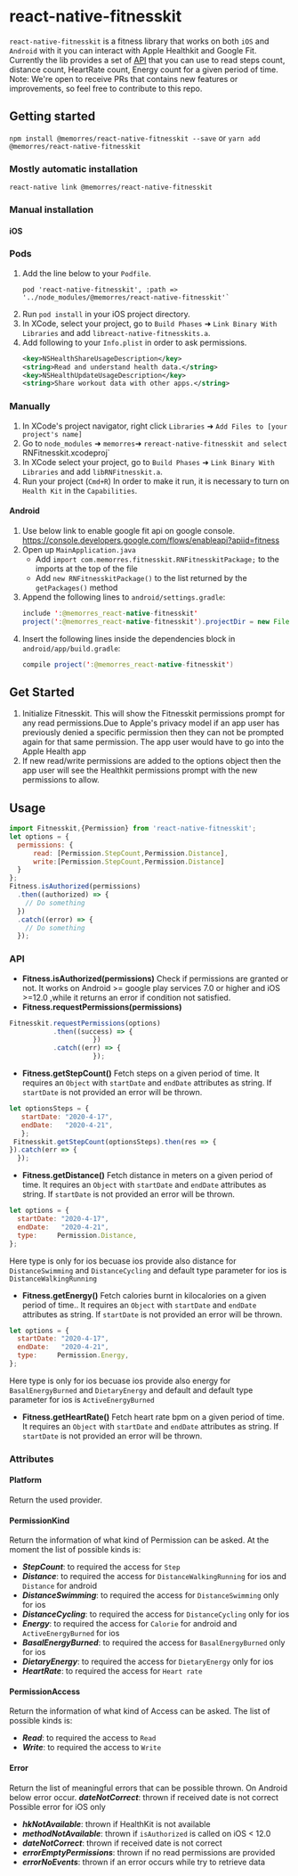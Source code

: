 # react-native-fitnesskit
`react-native-fitnesskit` is a fitness library that works on both `iOS` and `Android` with it you can interact with Apple Healthkit and Google Fit.
Currently the lib provides a set of [API](#API) that you can use to read steps count, distance count, HeartRate count, Energy count for a given period of time.
Note:
We're open to receive PRs that contains new features or improvements, so feel free to contribute to this repo.
## Getting started
`npm install @memorres/react-native-fitnesskit --save`
or
`yarn add @memorres/react-native-fitnesskit`
### Mostly automatic installation
`react-native link @memorres/react-native-fitnesskit`
### Manual installation
#### iOS
### Pods
1. Add the line below to your `Podfile`.
    ```pod
    pod 'react-native-fitnesskit', :path => '../node_modules/@memorres/react-native-fitnesskit'`
    ```
2. Run `pod install` in your iOS project directory.
3. In XCode, select your project, go to `Build Phases` ➜ `Link Binary With Libraries` and add `libreact-native-fitnesskits.a`.
4. Add following to your `Info.plist` in order to ask permissions.
    ```xml
    <key>NSHealthShareUsageDescription</key>
    <string>Read and understand health data.</string>
    <key>NSHealthUpdateUsageDescription</key>
    <string>Share workout data with other apps.</string>
    ```
### Manually
1. In XCode's project navigator, right click `Libraries` ➜ `Add Files to [your project's name]`
2. Go to `node_modules` ➜ `memorres`➜ `rereact-native-fitnesskit and select `RNFitnesskit.xcodeproj`
3. In XCode select your project, go to `Build Phases` ➜ `Link Binary With Libraries` and add `libRNFitnesskit.a`.
4. Run your project (`Cmd+R`)
In order to make it run, it is necessary to turn on `Health Kit` in the `Capabilities`.
#### Android
1. Use below link to enable google fit api on google console. https://console.developers.google.com/flows/enableapi?apiid=fitness
2. Open up `MainApplication.java`
    - Add `import com.memorres.fitnesskit.RNFitnesskitPackage;` to the imports at the top of the file
    - Add `new RNFitnesskitPackage()` to the list returned by the `getPackages()` method
3. Append the following lines to `android/settings.gradle`:
  	```java
  	include ':@memorres_react-native-fitnesskit'
  	project(':@memorres_react-native-fitnesskit').projectDir = new File(rootProject.projectDir, 	'../node_modules/@memorres/react-native-fitnesskit/android')
  	```
4. Insert the following lines inside the dependencies block in `android/app/build.gradle`:
  	```java
    compile project(':@memorres_react-native-fitnesskit')
  	```
## Get Started
1. Initialize Fitnesskit. This will show the Fitnesskit permissions prompt for any read permissions.Due to Apple's privacy model if an app user has previously denied a specific permission then they can not be prompted again for that same permission. The app user would have to go into the Apple Health app
2. If new read/write permissions are added to the options object then the app user will see the Healthkit permissions prompt with the new permissions to allow.
## Usage
```javascript
import Fitnesskit,{Permission} from 'react-native-fitnesskit';
let options = {
  permissions: {
      read: [Permission.StepCount,Permission.Distance],
      write:[Permission.StepCount,Permission.Distance]
  }
};
Fitness.isAuthorized(permissions)
  .then((authorized) => {
    // Do something
  })
  .catch((error) => {
    // Do something
  });
```
### API
- **Fitness.isAuthorized(permissions)**
 Check if  permissions are granted or not. It works on Android >= google play services 7.0 or higher and iOS >=12.0 ,while  it returns an error if condition not satisfied.
- **Fitness.requestPermissions(permissions)**
```javascript
Fitnesskit.requestPermissions(options)
           .then((success) => {
                     })
           .catch((err) => {
                     });
```
- **Fitness.getStepCount()**
Fetch steps on a given period of time. It requires an `Object` with `startDate` and `endDate` attributes as string. If `startDate` is not provided an error will be thrown.
```javascript
let optionsSteps = {
   startDate: "2020-4-17",
   endDate:   "2020-4-21",
   };
 Fitnesskit.getStepCount(optionsSteps).then(res => {
}).catch(err => {
  });
```
- **Fitness.getDistance()**
Fetch distance in meters on a given period of time. It requires an `Object` with `startDate` and `endDate` attributes as string. If `startDate` is not provided an error will be thrown.
```javascript
let options = {
  startDate: "2020-4-17",
  endDate:   "2020-4-21",
  type:     Permission.Distance,
};
```
Here type is only for ios becuase ios provide also distance for `DistanceSwimming` and `DistanceCycling` and default type parameter for ios is `DistanceWalkingRunning`
- **Fitness.getEnergy()**
Fetch calories burnt in kilocalories on a given period of time.. It requires an `Object` with `startDate` and `endDate` attributes as string. If `startDate` is not provided an error will be thrown.
```javascript
let options = {
  startDate: "2020-4-17",
  endDate:   "2020-4-21",
  type:     Permission.Energy,
};
```
Here type is only for ios becuase ios provide also energy for `BasalEnergyBurned` and `DietaryEnergy` and default and default type parameter for ios is `ActiveEnergyBurned`
- **Fitness.getHeartRate()**
Fetch heart rate bpm on a given period of time. It requires an `Object` with `startDate` and `endDate` attributes as string. If `startDate` is not provided an error will be thrown.
### Attributes
#### Platform
Return the used provider.
#### PermissionKind
Return the information of what kind of Permission can be asked.
At the moment the list of possible kinds is:
 - ***StepCount***: to required the access for `Step`
 - ***Distance***: to required the access for `DistanceWalkingRunning` for ios and `Distance` for android
 - ***DistanceSwimming***: to required the access for `DistanceSwimming` only for ios
 -  ***DistanceCycling***: to required the access for `DistanceCycling` only for ios
 - ***Energy***: to required the access for `Calorie` for android and `ActiveEnergyBurned` for ios
 -  ***BasalEnergyBurned***:  to required the access for `BasalEnergyBurned` only for ios
 -  ***DietaryEnergy***:  to required the access for `DietaryEnergy` only for ios
 - ***HeartRate***: to required the access for `Heart rate`
#### PermissionAccess
Return the information of what kind of Access can be asked.
The list of possible kinds is:
 - ***Read***: to required the access to `Read`
 - ***Write***: to required the access to `Write`
#### Error
Return the list of meaningful errors that can be possible thrown.
On Android below error occur.
 ***dateNotCorrect***: thrown if received date is not correct
Possible error for iOS only
 - ***hkNotAvailable***: thrown if HealthKit is not available
 - ***methodNotAvailable***: thrown if `isAuthorized` is called on iOS < 12.0
 -  ***dateNotCorrect***: thrown if received date is not correct
 - ***errorEmptyPermissions***: thrown if no read permissions are provided
 - ***errorNoEvents***: thrown if an error occurs while try to retrieve data
